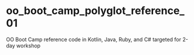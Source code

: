 # oo_boot_camp_polyglot_reference_01
OO Boot Camp reference code in Kotlin, Java, Ruby, and C# targeted for 2-day workshop
